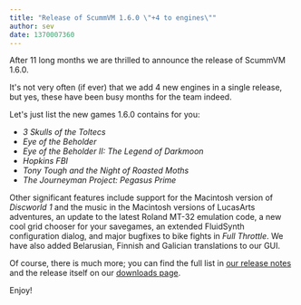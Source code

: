 ```yaml
---
title: "Release of ScummVM 1.6.0 \"+4 to engines\""
author: sev
date: 1370007360
---
```


After 11 long months we are thrilled to announce the release of ScummVM 1.6.0.

It's not very often (if ever) that we add 4 new engines in a single release, but yes, these have been busy months for the team indeed.

Let's just list the new games 1.6.0 contains for you:

*   *3 Skulls of the Toltecs*
*   *Eye of the Beholder*
*   *Eye of the Beholder II: The Legend of Darkmoon*
*   *Hopkins FBI*
*   *Tony Tough and the Night of Roasted Moths*
*   *The Journeyman Project: Pegasus Prime*

Other significant features include support for the Macintosh version of *Discworld 1* and the music in the Macintosh versions of LucasArts adventures, an update to the latest Roland MT-32 emulation code, a new cool grid chooser for your savegames, an extended FluidSynth configuration dialog, and major bugfixes to bike fights in *Full Throttle*. We have also added Belarusian, Finnish and Galician translations to our GUI.

Of course, there is much more; you can find the full list in [our release notes](/frs/scummvm/1.6.0/ReleaseNotes) and the release itself on our [downloads page](/downloads/).

Enjoy!
